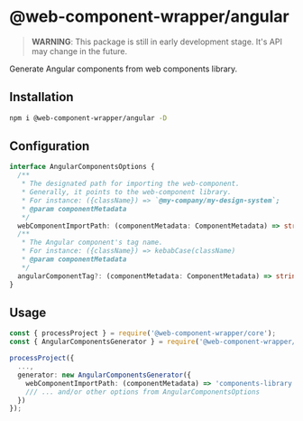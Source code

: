 # @web-component-wrapper/angular

> **WARNING**: This package is still in early development stage. It's API may change in the future.

Generate Angular components from web components library.

## Installation
```bash
npm i @web-component-wrapper/angular -D
```

## Configuration
```ts
interface AngularComponentsOptions {
  /**
   * The designated path for importing the web-component.
   * Generally, it points to the web-component library.
   * For instance: ({className}) => `@my-company/my-design-system`;
   * @param componentMetadata
   */
  webComponentImportPath: (componentMetadata: ComponentMetadata) => string;
  /**
   * The Angular component's tag name.
   * For instance: ({className}) => kebabCase(className)
   * @param componentMetadata
   */
  angularComponentTag?: (componentMetadata: ComponentMetadata) => string;
}
```

## Usage

```ts
const { processProject } = require('@web-component-wrapper/core');
const { AngularComponentsGenerator } = require('@web-component-wrapper/angular');

processProject({
  ...,
  generator: new AngularComponentsGenerator({
    webComponentImportPath: (componentMetadata) => 'components-library',
    /// ... and/or other options from AngularComponentsOptions
  })
});
```
